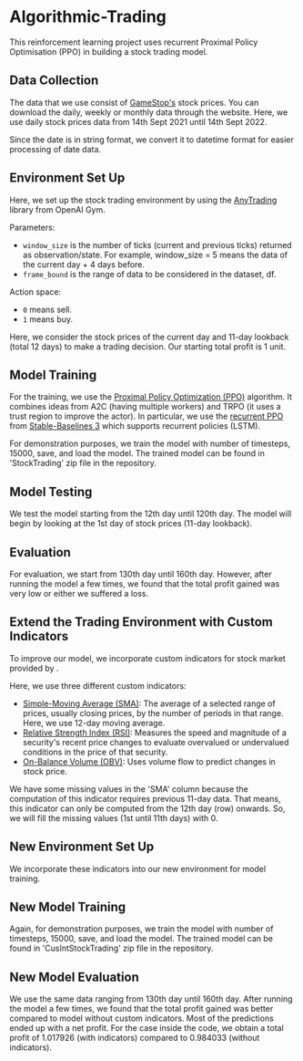# Algorithmic-Trading

This reinforcement learning project uses recurrent Proximal Policy Optimisation (PPO) in building a stock trading model.

## Data Collection

The data that we use consist of <a href='https://www.marketwatch.com/investing/stock/gme/download-data?startDate=1/3/2022&endDate=09/14/2022'>GameStop's</a> stock prices. You can download the daily, weekly or monthly data through the website. Here, we use daily stock prices data from 14th Sept 2021 until 14th Sept 2022.

Since the date is in string format, we convert it to datetime format for easier processing of date data.

## Environment Set Up

Here, we set up the stock trading environment by using the <a href='https://github.com/AminHP/gym-anytrading'>AnyTrading</a> library from OpenAI Gym.

Parameters:
<ul>
  <li><code>window_size</code> is the number of ticks (current and previous ticks) returned as observation/state. For example, window_size = 5 means the data of the         current day + 4 days before.
  </li>
  <li><code>frame_bound</code> is the range of data to be considered in the dataset, df.
  </li>
</ul>

Action space:
<ul>
  <li><code>0</code> means sell.</li>
  <li><code>1</code> means buy.</li>
</ul>

Here, we consider the stock prices of the current day and 11-day lookback (total 12 days) to make a trading decision. Our starting total profit is 1 unit.

## Model Training

For the training, we use the <a href='https://stable-baselines3.readthedocs.io/en/master/modules/ppo.html'>Proximal Policy Optimization (PPO)</a> algorithm. It combines ideas from A2C (having multiple workers) and TRPO (it uses a trust region to improve the actor). In particular, we use the <a href='https://sb3-contrib.readthedocs.io/en/master/modules/ppo_recurrent.html'>recurrent PPO</a> from <a href='https://stable-baselines3.readthedocs.io/en/master/'>Stable-Baselines 3</a> which supports recurrent policies (LSTM).

For demonstration purposes, we train the model with number of timesteps, 15000, save, and load the model. The trained model can be found in 'StockTrading' zip file in the repository.

## Model Testing

We test the model starting from the 12th day until 120th day. The model will begin by looking at the 1st day of stock prices (11-day lookback).

## Evaluation

For evaluation, we start from 130th day until 160th day. However, after running the model a few times, we found that the total profit gained was very low or either we suffered a loss.

## Extend the Trading Environment with Custom Indicators

To improve our model, we incorporate custom indicators for stock market provided by <a href='https://pypi.org/project/finta/'></a>.

Here, we use three different custom indicators:
<ul>
    <li><a href='https://www.investopedia.com/terms/s/sma.asp'>Simple-Moving Average (SMA)</a>: The average of a selected range of prices, usually closing prices, by the number of periods in that range. Here, we use 12-day moving average.
   </li>
    <li><a href='https://www.investopedia.com/terms/r/rsi.asp'>Relative Strength Index (RSI)</a>: Measures the speed and magnitude of a security's recent price changes to evaluate overvalued or undervalued conditions in the price of that security.
   </li>
   <li><a href='https://www.investopedia.com/terms/o/onbalancevolume.asp'>On-Balance Volume (OBV)</a>: Uses volume flow to predict changes in stock price. 
   </li>
</ul>

We have some missing values in the 'SMA' column because the computation of this indicator requires previous 11-day data. That means, this indicator can only be computed from the 12th day (row) onwards. So, we will fill the missing values (1st until 11th days) with 0.

## New Environment Set Up

We incorporate these indicators into our new environment for model training.

## New Model Training

Again, for demonstration purposes, we train the model with number of timesteps, 15000, save, and load the model. The trained model can be found in 'CusIntStockTrading' zip file in the repository.

## New Model Evaluation

We use the same data ranging from 130th day until 160th day. After running the model a few times, we found that the total profit gained was better compared to model without custom indicators. Most of the predictions ended up with a net profit. For the case inside the code, we obtain a total profit of 1.017926 (with indicators) compared to 0.984033 (without indicators).
